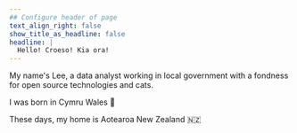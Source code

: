 ```yaml
---
## Configure header of page
text_align_right: false
show_title_as_headline: false
headline: |
  Hello! Croeso! Kia ora!
---
```


<!-- this is a subheadline -->
My name's Lee, a data analyst working in local government with a fondness for open source technologies and cats.

I was born in Cymru Wales :wales: 

These days, my home is Aotearoa New Zealand :new_zealand: